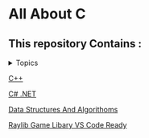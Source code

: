 # All About C

## This repository Contains :

<details> <summary>Topics</summary>[C Programming Language](./C)

-[Basic Data Types](./1_Basic)

-[If Else](./2_if-Else-main)

-[Loops](./3_loops-main)

-[Array](./Array-main)

-[Function](./5_Function-main)

-[Switch](./6_Switch-main)

-[Strings](./7_strings-main)

-[Structure](./8_Structures-main)

-[pointers](./9_pointers-main)

-[Dynamic Memory](./10_Dynamic-Memory-Allocation-main)

-[File Input Output](./11_File_IO-main)

-[Pattern Printing Problem Solves](./12_Pattern-problem)

-[Problem Solves](./13_Problem_Solving)

-[Programming Hero 21-Days BootCamp](./14_bootcamp_Programming_Hero)

</details>



[C++](./C++)

[C# .NET](https://github.com/pranx2/.NET)

[Data Structures And Algorithoms](./DSA)

[Raylib Game Libary VS Code Ready](./Raylib_VS_code)
